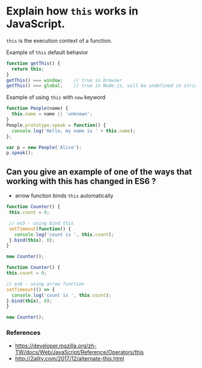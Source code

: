 # Explain how `this` works in JavaScript.
`this` is the execution context of a function.

Example of `this` default behavior
```js
function getThis() {
  return this;
}
getThis() === window;    // true in browser
getThis() === global;    // true in Node.js, will be undefined in strict mode
```

Example of using `this` with `new` keyword
```js
function People(name) {
  this.name = name || 'unknown';
}
People.prototype.speak = function() {
  console.log('Hello, my name is ' + this.name);
};

var p = new People('Alice');
p.speak();
```

## Can you give an example of one of the ways that working with this has changed in ES6 ?
 - arrow function binds `this` automatically
 
 ```js
function Counter() {
  this.count = 0;

  // es5 - using bind this
  setTimeout(function() {
    console.log('count is ', this.count);
  }.bind(this), 0);
}

new Counter();
 ```
 
  ```js
function Counter() {
  this.count = 0;

  // es6 - using arrow function
  setTimeout(() => {
    console.log('count is ', this.count);
  }.bind(this), 0);
}

new Counter();
 ```
 
### References
 - https://developer.mozilla.org/zh-TW/docs/Web/JavaScript/Reference/Operators/this
 - http://2ality.com/2017/12/alternate-this.html
